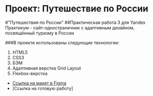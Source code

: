 # Проект: Путешествие по России

#"Путешествия по России"
##Практическая работа 3 для Yandex Практикум - сайт-одностраничник с адаптивным дизайном, посвящённый туризму в России

###В проекте использованы следующие технологии:

1. HTML5 
2. CSS3 
3. БЭМ 
4. Адаптивная верстка Grid Layout
5. Flexbox-верстка

* [Ссылка на макет в Figma](https://www.figma.com/file/5S2WSbEFL6awjVWJ0NWL8Q/Sprint-3_-Russia-_-desktop-mobile?node-id=28503%3A0)
* [Ссылка на готовую работу]

